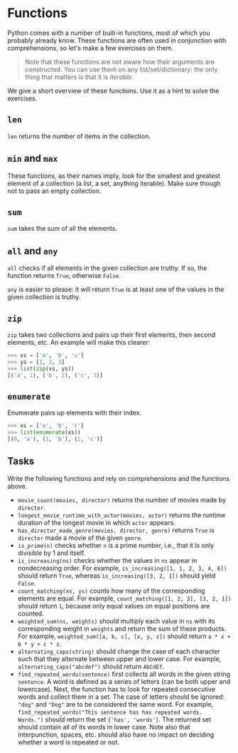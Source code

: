 # Functions

Python comes with a number of built-in functions, most of which you probably already know.
These functions are often used in conjunction with comprehensions, so let's make a few exercises on them.

> Note that these functions are not aware how their arguments are constructed.
> You can use them on any list/set/dictionary: the only thing that matters is that it is _iterable_.

We give a short overview of these functions.
Use it as a hint to solve the exercises.

## `len`

`len` returns the number of items in the collection.

## `min` and `max`

These functions, as their names imply, look for the smallest and greatest element of a collection (a list, a set, anything iterable).
Make sure though not to pass an empty collection.

## `sum`

`sum` takes the sum of all the elements.

## `all` and `any`

`all` checks if all elements in the given collection are truthy.
If so, the function returns `True`, otherwise `False`.

`any` is easier to please: it will return `True` is at least one of the values in the given collection is truthy.

## `zip`

`zip` takes two collections and pairs up their first elements, then second elements, etc.
An example will make this clearer:

```python
>>> xs = ['a', 'b', 'c']
>>> ys = [1, 2, 3]
>>> list(zip(xs, ys))
[('a', 1), ('b', 2), ('c', 3)]
```

## `enumerate`

Enumerate pairs up elements with their index.

```python
>>> xs = ['a', 'b', 'c']
>>> list(enumerate(xs))
[(0, 'a'), (1, 'b'), (2, 'c')]
```

## Tasks

Write the following functions and rely on comprehensions and the functions above.

* `movie_count(movies, director)` returns the number of movies made by `director`.
* `longest_movie_runtime_with_actor(movies, actor)` returns the runtime duration of the longest movie in which `actor` appears.
* `has_director_made_genre(movies, director, genre)` returns `True` is `director` made a movie of the given `genre`.
* `is_prime(n)` checks whether `n` is a prime number, i.e., that it is only divisible by 1 and itself.
* `is_increasing(ns)` checks whether the values in `ns` appear in nondecreasing order.
  For example, `is_increasing([1, 1, 2, 3, 4, 6])` should return `True`, whereas `is_increasing([3, 2, 1])` should yield `False`.
* `count_matching(xs, ys)` counts how many of the corresponding elements are equal.
  For example, `count_matching([1, 2, 3], [3, 2, 1])` should return `1`, because only equal values on equal positions are counted.
* `weighted_sum(ns, weights)` should multiply each value in `ns` with its corresponding weight in `weights` and return the sum of these products.
  For example, `weighted_sum([a, b, c], [x, y, z])` should return `a * x + b * y + c * z`.
* `alternating_caps(string)` should change the case of each character such that they alternate between upper and lower case.
  For example, `alternating_caps("abcdef")` should return `AbCdEf`.
* `find_repeated_words(sentence)` first collects all words in the given string `sentence`.
  A word is defined as a series of letters (can be both upper and lowercase).
  Next, the function has to look for repeated consecutive words and collect them in a set.
  The case of letters should be ignored: `"dog"` and `"Dog"` are to be considered the same word.
  For example, `find_repeated_words("This sentence has has repeated words.   Words.")` should return the set `{'has', 'words'}`.
  The returned set should contain all of its words in lower case.
  Note also that interpunction, spaces, etc. should also have no impact on deciding whether a word is repeated or not.